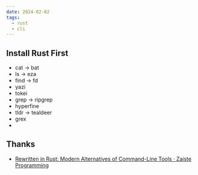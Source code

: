 ```yaml
---
date: 2024-02-02
tags:
  - rust
  - cli
---
```


## Install Rust First

- cat -> bat
- ls -> eza
- find -> fd
- yazi
- tokei
- grep -> ripgrep
- hyperfine
- tldr -> tealdeer
- grex
- 



## Thanks

- [Rewritten in Rust: Modern Alternatives of Command-Line Tools · Zaiste Programming](https://zaiste.net/posts/shell-commands-rust/)
